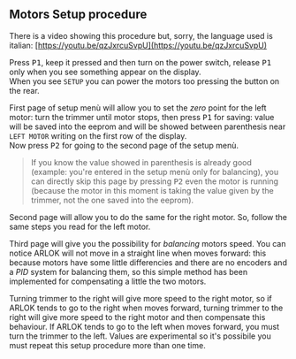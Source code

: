 ## Motors Setup procedure

There is a video showing this procedure but, sorry, the language used is italian: [https://youtu.be/qzJxrcuSvpU](https://youtu.be/qzJxrcuSvpU)

Press <kbd>P1</kbd>, keep it pressed and then turn on the power switch, release <kbd>P1</kbd> only when you see something appear on the display.  
When you see `SETUP` you can power the motors too pressing the button on the rear.

First page of setup menù will allow you to set the _zero_ point for the left motor: turn the trimmer until motor stops, then press <kbd>P1</kbd> for saving: value will be saved into the eeprom and will be showed between parenthesis near `LEFT MOTOR` writing on the first row of the display.  
Now press <kbd>P2</kbd> for going to the second page of the setup menù.  

> If you know the value showed in parenthesis is already good (example: you're entered in the setup menù only for balancing), you can directly skip this page by pressing <kbd>P2</kbd> even the motor is running (because the motor in this moment is taking the value given by the trimmer, not the one saved into the eeprom).  

Second page will allow you to do the same for the right motor. So, follow the same steps you read for the left motor.  

Third page will give you the possibility for _balancing_ motors speed. You can notice ARLOK will not move in a straight line when moves forward: this because motors have some little differencies and there are no encoders and a _PID_ system for balancing them, so this simple method has been implemented for compensating a little the two motors.  

Turning trimmer to the right will give more speed to the right motor, so if ARLOK tends to go to the right when moves forward, turning trimmer to the right will give more speed to the right motor and then compensate this behaviour. If ARLOK tends to go to the left when moves forward, you must turn the trimmer to the left. Values are experimental so it's possibile you must repeat this setup procedure more than one time.